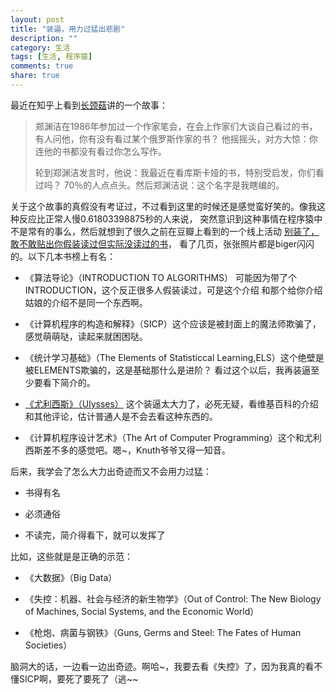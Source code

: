 ```yaml
---
layout: post
title: "装逼，用力过猛出悲剧"
description: ""
category: 生活
tags: [生活, 程序猿]
comments: true
share: true
---
```

最近在知乎上看到[长颈菇](http://www.zhihu.com/people/chang-jing-gu)讲的一个故事：

>  郑渊洁在1986年参加过一个作家笔会，在会上作家们大谈自己看过的书，有人问他，你有没有看过某个俄罗斯作家的书？ 
   他摇摇头，对方大惊：你连他的书都没有看过你怎么写作。 
>
>  轮到郑渊洁发言时，他说：我最近在看库斯卡娅的书，特别受启发，你们看过吗？
   70％的人点点头。然后郑渊洁说：这个名字是我瞎编的。

关于这个故事的真假没有考证过，不过看到这里的时候还是感觉蛮好笑的。像我这种反应比正常人慢0.61803398875秒的人来说，
突然意识到这种事情在程序猿中不是常有的事么，然后就想到了很久之前在豆瓣上看到的一个线上活动
[别装了，敢不敢贴出你假装读过但实际没读过的书](http://www.douban.com/online/11586889/)，
看了几页，张张照片都是biger闪闪的。以下几本书榜上有名：

* 《算法导论》（INTRODUCTION TO ALGORITHMS） 可能因为带了个INTRODUCTION，这个反正很多人假装读过，可是这个介绍
  和那个给你介绍姑娘的介绍不是同一个东西啊。

* 《计算机程序的构造和解释》（SICP）这个应该是被封面上的魔法师欺骗了，感觉萌萌哒，读起来就困困哒。

* 《统计学习基础》（The Elements of Statisticcal Learning,ELS）这个绝壁是被ELEMENTS欺骗的，这是基础那什么是进阶？ 
  看过这个以后，我再装逼至少要看下简介的。

* [《尤利西斯》（Ulysses）](http://www.wikiwand.com/zh/%E5%B0%A4%E5%88%A9%E8%A5%BF%E6%96%AF)
这个装逼太大力了，必死无疑，看维基百科的介绍和其他评论，估计普通人是不会去看这种东西的。

* 《计算机程序设计艺术》（The Art of Computer Programming）这个和尤利西斯差不多的感觉吧。嗯~，Knuth爷爷又得一知音。

后来，我学会了怎么大力出奇迹而又不会用力过猛：

* 书得有名

* 必须通俗

* 不读完，简介得看下，就可以发挥了

比如，这些就是是正确的示范：

* 《大数据》（Big Data）

* 《失控：机器、社会与经济的新生物学》（Out of Control: The New Biology of Machines, Social Systems, and the Economic World）

* 《枪炮、病菌与钢铁》（Guns, Germs and Steel: The Fates of Human Societies）

脑洞大的话，一边看一边出奇迹。啊哈~，我要去看《失控》了，因为我真的看不懂SICP啊，要死了要死了（逃~~
